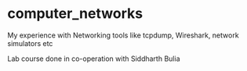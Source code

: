 # computer_networks
My experience with Networking tools like tcpdump, Wireshark, network simulators etc

Lab course done in co-operation with Siddharth Bulia
